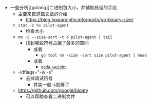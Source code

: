- 一些分析[[golang]]二进制包大小，并辅助处理的手段
	- 主要来自这篇文章的介绍
		- https://blog.howardjohn.info/posts/go-binary-size/
	- `stat -c %s pilot-agent`
		- 检查大小
	- `nm -S --size-sort -t d pilot-agent | tail`
		- 找到哪些符号占据了最多的空间
			- 或者
				- `go tool nm -size -sort size pilot-agent | head`
			- 或者
				- [`goda weight`](https://github.com/loov/goda)
	- -ldflags="-w -s"
		- 去掉调试符号
			- 其实一般-s就够了
	- https://github.com/google/bloaty
		- 可以帮助查看二进制文件